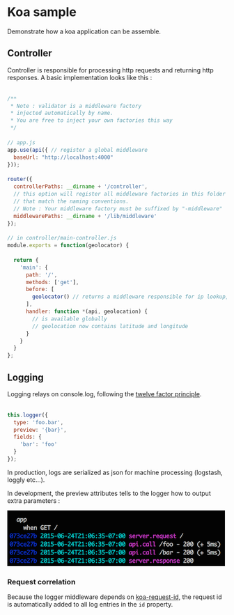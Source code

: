 # Koa sample

Demonstrate how a koa application can be assemble.

## Controller

Controller is responsible for processing http requests and returning http responses.
A basic implementation looks like this :

```js

/**
 * Note : validator is a middleware factory
 * injected automatically by name.
 * You are free to inject your own factories this way
 */
 
// app.js
app.use(api({ // register a global middleware
  baseUrl: "http://localhost:4000"
}));

router({
  controllerPaths: __dirname + '/controller',
  // this option will register all middleware factories in this folder
  // that match the naming conventions.
  // Note : Your middleware factory must be suffixed by "-middleware"
  middlewarePaths: __dirname + '/lib/middleware' 
});

// in controller/main-controller.js
module.exports = function(geolocator) {

  return {
    'main': {
      path: '/',
      methods: ['get'],
      before: [
        geolocator() // returns a middleware responsible for ip lookup,
      ],
      handler: function *(api, geolocation) {
        // is available globally
        // geolocation now contains latitude and longitude 
      }
    }
  }
};
```


## Logging

Logging relays on console.log, following the [twelve factor principle](http://12factor.net/logs).

```js

this.logger({
  type: 'foo.bar',
  preview: '{bar}',
  fields: {
    'bar': 'foo'
  }
});
```

In production, logs are serialized as json for machine processing (logstash, loggly etc...).

In development, the preview attributes tells to the logger how to output extra parameters :

![](https://github.com/dstendardi/koa-sample/blob/master/doc/img/logging.png)


### Request correlation

Because the logger middleware depends on [koa-request-id](https://github.com/segmentio/koa-request-id), the request id is automatically
added to all log entries in the `id` property.



